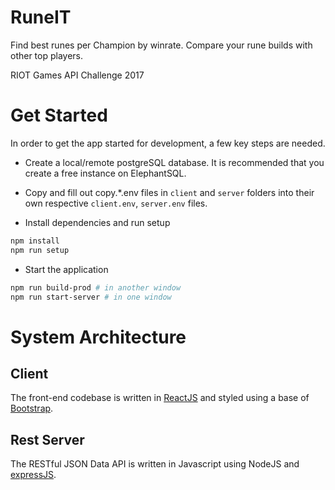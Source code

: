 # RuneIT

Find best runes per Champion by winrate.
Compare your rune builds with other top players.

RIOT Games API Challenge 2017

# Get Started

In order to get the app started for development, a few key steps are needed.

* Create a local/remote postgreSQL database. It is recommended that you create a free instance on ElephantSQL.

* Copy and fill out copy.*.env files in `client` and `server` folders into their own respective `client.env`, `server.env` files.

* Install dependencies and run setup

```bash
npm install
npm run setup
```

* Start the application
```bash
npm run build-prod # in another window
npm run start-server # in one window
```

# System Architecture

## Client

The front-end codebase is written in [ReactJS](https://reactjs.org/) and styled using a base of [Bootstrap](https://v4-alpha.getbootstrap.com/).

## Rest Server

The RESTful JSON Data API is written in Javascript using NodeJS and [expressJS](https://expressjs.com/).
